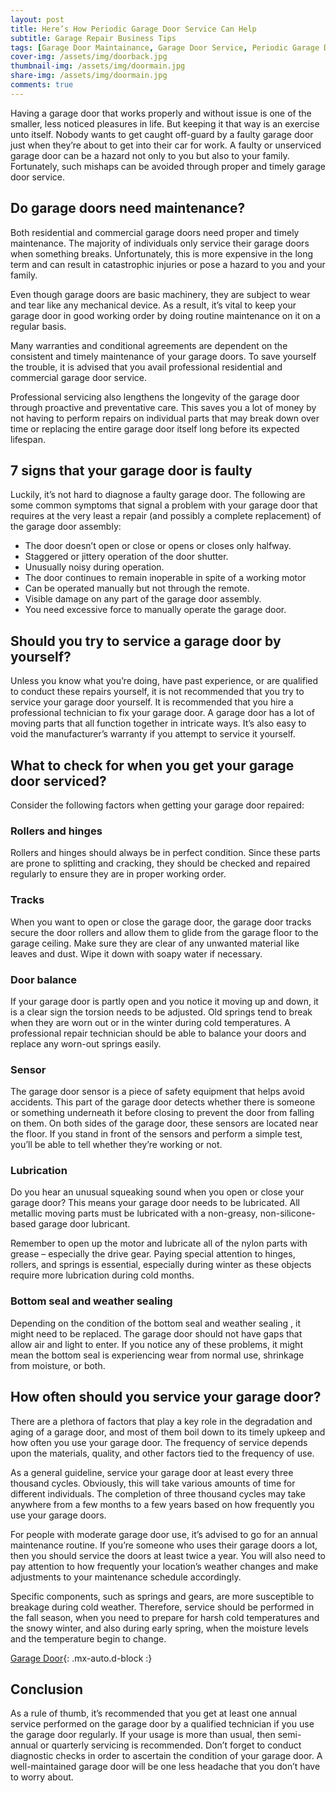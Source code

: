 ```yaml
---
layout: post
title: Here’s How Periodic Garage Door Service Can Help
subtitle: Garage Repair Business Tips
tags: [Garage Door Maintainance, Garage Door Service, Periodic Garage Door Service]
cover-img: /assets/img/doorback.jpg
thumbnail-img: /assets/img/doormain.jpg
share-img: /assets/img/doormain.jpg
comments: true
---
```


Having a garage door that works properly and without issue is one of the smaller, less noticed pleasures in life. But keeping it that way is an exercise unto itself. Nobody wants to get caught off-guard by a faulty garage door just when they’re about to get into their car for work. A faulty or unserviced garage door can be a hazard not only to you but also to your family. Fortunately, such mishaps can be avoided through proper and timely garage door service.

## Do garage doors need maintenance?
Both residential and commercial garage doors need proper and timely maintenance. The majority of individuals only service their garage doors when something breaks. Unfortunately, this is more expensive in the long term and can result in catastrophic injuries or pose a hazard to you and your family.

Even though garage doors are basic machinery, they are subject to wear and tear like any mechanical device. As a result, it’s vital to keep your garage door in good working order by doing routine maintenance on it on a regular basis.

Many warranties and conditional agreements are dependent on the consistent and timely maintenance of your garage doors. To save yourself the trouble, it is advised that you avail professional residential and commercial garage door service.

Professional servicing also lengthens the longevity of the garage door through proactive and preventative care. This saves you a lot of money by not having to perform repairs on individual parts that may break down over time or replacing the entire garage door itself long before its expected lifespan.

## 7 signs that your garage door is faulty
Luckily, it’s not hard to diagnose a faulty garage door. The following are some common symptoms that signal a problem with your garage door that requires at the very least a repair (and possibly a complete replacement) of the garage door assembly:

- The door doesn’t open or close or opens or closes only halfway.
- Staggered or jittery operation of the door shutter.
- Unusually noisy during operation.
- The door continues to remain inoperable in spite of a working motor
- Can be operated manually but not through the remote.
- Visible damage on any part of the garage door assembly.
- You need excessive force to manually operate the garage door.

## Should you try to service a garage door by yourself?
Unless you know what you’re doing, have past experience, or are qualified to conduct these repairs yourself, it is not recommended that you try to service your garage door yourself. It is recommended that you hire a professional technician to fix your garage door. A garage door has a lot of moving parts that all function together in intricate ways. It’s also easy to void the manufacturer’s warranty if you attempt to service it yourself.

## What to check for when you get your garage door serviced?
Consider the following factors when getting your garage door repaired:

### Rollers and hinges
Rollers and hinges should always be in perfect condition. Since these parts are prone to splitting and cracking, they should be checked and repaired regularly to ensure they are in proper working order.

### Tracks
When you want to open or close the garage door, the garage door tracks secure the door rollers and allow them to glide from the garage floor to the garage ceiling. Make sure they are clear of any unwanted material like leaves and dust. Wipe it down with soapy water if necessary.

### Door balance
If your garage door is partly open and you notice it moving up and down, it is a clear sign the torsion needs to be adjusted. Old springs tend to break when they are worn out or in the winter during cold temperatures. A professional repair technician should be able to balance your doors and replace any worn-out springs easily.

### Sensor
The garage door sensor is a piece of safety equipment that helps avoid accidents. This part of the garage door detects whether there is someone or something underneath it before closing to prevent the door from falling on them. On both sides of the garage door, these sensors are located near the floor. If you stand in front of the sensors and perform a simple test, you’ll be able to tell whether they’re working or not.

### Lubrication
Do you hear an unusual squeaking sound when you open or close your garage door? This means your garage door needs to be lubricated. All metallic moving parts must be lubricated with a non-greasy, non-silicone-based garage door lubricant.

Remember to open up the motor and lubricate all of the nylon parts with grease – especially the drive gear. Paying special attention to hinges, rollers, and springs is essential, especially during winter as these objects require more lubrication during cold months.

### Bottom seal and weather sealing
Depending on the condition of the bottom seal and weather sealing , it might need to be replaced. The garage door should not have gaps that allow air and light to enter. If you notice any of these problems, it might mean the bottom seal is experiencing wear from normal use, shrinkage from moisture, or both.

## How often should you service your garage door?
There are a plethora of factors that play a key role in the degradation and aging of a garage door, and most of them boil down to its timely upkeep and how often you use your garage door. The frequency of service depends upon the materials, quality, and other factors tied to the frequency of use.

As a general guideline, service your garage door at least every three thousand cycles. Obviously, this will take various amounts of time for different individuals. The completion of three thousand cycles may take anywhere from a few months to a few years based on how frequently you use your garage doors.

For people with moderate garage door use, it’s advised to go for an annual maintenance routine. If you’re someone who uses their garage doors a lot, then you should service the doors at least twice a year. You will also need to pay attention to how frequently your location’s weather changes and make adjustments to your maintenance schedule accordingly.

Specific components, such as springs and gears, are more susceptible to breakage during cold weather. Therefore, service should be performed in the fall season, when you need to prepare for harsh cold temperatures and the snowy winter, and also during early spring, when the moisture levels and the temperature begin to change.

[Garage Door](/assets/img/doormain.jpg){: .mx-auto.d-block :}

## Conclusion
As a rule of thumb, it’s recommended that you get at least one annual service performed on the garage door by a qualified technician if you use the garage door regularly. If your usage is more than usual, then semi-annual or quarterly servicing is recommended. Don’t forget to conduct diagnostic checks in order to ascertain the condition of your garage door. A well-maintained garage door will be one less headache that you don’t have to worry about.
